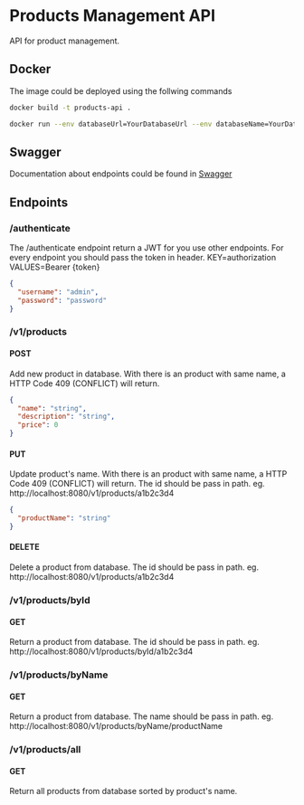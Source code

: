 # Products Management API

API for product management.

## Docker

The image could be deployed using the follwing commands

```bash
docker build -t products-api .
```

```bash
docker run --env databaseUrl=YourDatabaseUrl --env databaseName=YourDatabaseName --env databaseUsername=YourDatabaseUsername --env databasePassword=YourDatabasePassword  -p 8080:8080 products-api
```

## Swagger

Documentation about endpoints could be found in [Swagger](http://localhost:8080/swagger-ui.html)

## Endpoints

### /authenticate

The /authenticate endpoint return a JWT for you use other endpoints. For every endpoint you should pass the token in
header. KEY=authorization VALUES=Bearer {token}

```json
{
  "username": "admin",
  "password": "password"
}
```

### /v1/products

#### POST

Add new product in database. With there is an product with same name, a HTTP Code 409 (CONFLICT) will return.

```json
{
  "name": "string",
  "description": "string",
  "price": 0
}
```

#### PUT

Update product's name. With there is an product with same name, a HTTP Code 409 (CONFLICT) will return. The id should be
pass in path. eg. http://localhost:8080/v1/products/a1b2c3d4

```json
{
  "productName": "string"
}
```

#### DELETE

Delete a product from database. The id should be pass in path. eg. http://localhost:8080/v1/products/a1b2c3d4

### /v1/products/byId

#### GET

Return a product from database. The id should be pass in path. eg. http://localhost:8080/v1/products/byId/a1b2c3d4

### /v1/products/byName

#### GET

Return a product from database. The name should be pass in path.
eg. http://localhost:8080/v1/products/byName/productName

### /v1/products/all

#### GET

Return all products from database sorted by product's name.